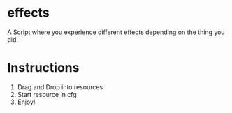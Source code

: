 # effects
A Script where you experience different effects depending on the thing you did.

# Instructions
1. Drag and Drop into resources
2. Start resource in cfg
3. Enjoy!
